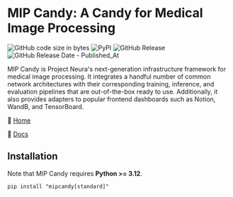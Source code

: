 # MIP Candy: A Candy for Medical Image Processing

![GitHub code size in bytes](https://img.shields.io/github/languages/code-size/ProjectNeura/MIPCandy)
![PyPI](https://img.shields.io/pypi/v/mipcandy)
![GitHub Release](https://img.shields.io/github/v/release/ProjectNeura/MIPCandy)
![GitHub Release Date - Published_At](https://img.shields.io/github/release-date/ProjectNeura/MIPCandy)

MIP Candy is Project Neura's next-generation infrastructure framework for medical image processing. It integrates a
handful number of common network architectures with their corresponding training, inference, and evaluation pipelines
that are out-of-the-box ready to use. Additionally, it also provides adapters to popular frontend dashboards such as
Notion, WandB, and TensorBoard.

:link: [Home](https://mipcandy.projectneura.org)

:link: [Docs](https://mipcandy-docs.projectneura.org)

## Installation

Note that MIP Candy requires **Python >= 3.12**.

```shell
pip install "mipcandy[standard]"
```